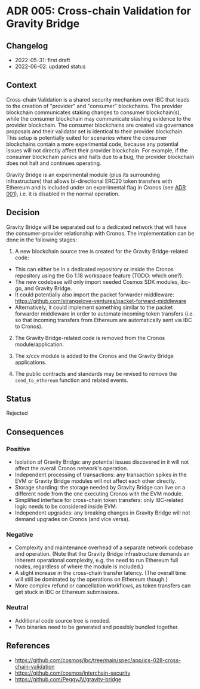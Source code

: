 # ADR 005: Cross-chain Validation for Gravity Bridge

## Changelog
* 2022-05-31: first draft
* 2022-06-02: updated status

## Context

Cross-chain Validation is a shared security mechanism over IBC that leads to the creation of "provider" and "consumer" blockchains.
The provider blockchain communicates staking changes to consumer blockchain(s), while the consumer blockchain may communicate slashing evidence to the provider blockchain. The consumer blockchains are created via governance proposals and their validator set is identical to their provider blockchain.
This setup is potentially suited for scenarios where the consumer blockchains contain a more experimental code, because any potential issues will not
directly affect their provider blockchain. For example, if the consumer blockchain panics and halts due to a bug, the provider blockchain does not halt and continues operating.

Gravity Bridge is an experimental module (plus its surrounding infrastructure) that allows bi-directional ERC20 token transfers with Ethereum and is included under an experimental flag in Cronos (see [ADR 001](./adr-001.md)), i.e. it is disabled in the normal operation.


## Decision

Gravity Bridge will be separated out to a dedicated network that will have the consumer-provider relationship with Cronos.
The implementation can be done in the following stages:

1. A new blockchain source tree is created for the Gravity Bridge-related code:
- This can either be in a dedicated repository or inside the Cronos repository using the Go 1.18 workspace feature (TODO: which one?).
- The new codebase will only import needed Cosmos SDK modules, ibc-go, and Gravity Bridge.
- It could potentially also import the packet forwarder middleware: https://github.com/strangelove-ventures/packet-forward-middleware
- Alternatively, it could implement something similar to the packet forwarder middleware in order to automate incoming token transfers (i.e. so that incoming transfers from Ethereum are automatically sent via IBC to Cronos).

2. The Gravity Bridge-related code is removed from the Cronos module/application.

3. The x/ccv module is added to the Cronos and the Gravity Bridge applications.

4. The public contracts and standards may be revised to remove the `send_to_ethereum` function and related events.

## Status

Rejected

## Consequences

### Positive

- Isolation of Gravity Bridge: any potential issues discovered in it will not affect the overall Cronos network's operation.
- Independent processing of transactions: any transaction spikes in the EVM or Gravity Bridge modules will not affect each other directly.
- Storage sharding: the storage needed by Gravity Bridge can live on a different node from the one executing Cronos with the EVM module.
- Simplified interface for cross-chain token transfers: only IBC-related logic needs to be considered inside EVM.
- Independent upgrades: any breaking changes in Gravity Bridge will not demand upgrades on Cronos (and vice versa).

### Negative

- Complexity and maintenance overhead of a separate network codebase and operation. (Note that the Gravity Bridge infrastructure demands an inherent operational complexity, e.g. the need to run Ethereum full nodes, regardless of where the module is included.)
- A slight increase in the cross-chain transfer latency. (The overall time will still be dominated by the operations on Ethereum though.)
- More complex refund or cancellation workflows, as token transfers can get stuck in IBC or Ethereum submissions.

### Neutral

- Additional code source tree is needed.
- Two binaries need to be generated and possibly bundled together.

## References

* https://github.com/cosmos/ibc/tree/main/spec/app/ics-028-cross-chain-validation
* https://github.com/cosmos/interchain-security 
* https://github.com/PeggyJV/gravity-bridge 
